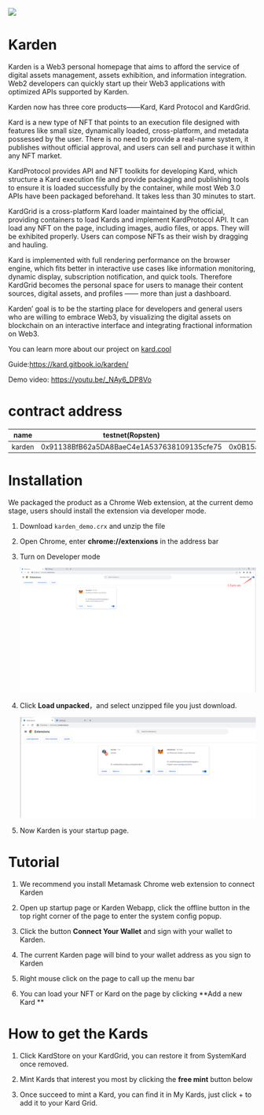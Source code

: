 ![](image/cover.png)
# Karden
Karden is a Web3 personal homepage that aims to afford the service of digital assets management, assets exhibition, and information integration.  Web2 developers can quickly start up their Web3 applications with optimized APIs supported by Karden.

Karden now has three core products——Kard, Kard Protocol and KardGrid.

Kard is a new type of NFT that points to an execution file designed with features like small size, dynamically loaded, cross-platform, and metadata possessed by the user.  There is no need to provide a real-name system, it publishes without official approval, and users can sell and purchase it within any NFT market.

KardProtocol provides API and NFT toolkits for developing Kard, which structure a Kard execution file and provide packaging and publishing tools to ensure it is loaded successfully by the container, while most Web 3.0 APIs have been packaged beforehand. It takes less than 30 minutes to start.

KardGrid is a cross-platform Kard loader maintained by the official, providing containers to load Kards and implement KardProtocol API. It can load any NFT on the page, including images, audio files, or apps. They will be exhibited properly. Users can compose NFTs as their wish by dragging and hauling.

Kard is implemented with full rendering performance on the browser engine, which fits better in interactive use cases like information monitoring, dynamic display, subscription notification, and quick tools. Therefore KardGrid becomes the personal space for users to manage their content sources, digital assets, and profiles —— more than just a dashboard.

Karden’ goal is to be the starting place for developers and general users who are willing to embrace Web3, by visualizing the digital assets on blockchain on an interactive interface and integrating fractional information on Web3. 

You can learn more about our project on [kard.cool](https://kard.cool)

Guide:https://kard.gitbook.io/karden/

Demo video:
https://youtu.be/_NAy6_DP8Vo

# contract address

| name   | testnet(Ropsten)                           | mainnet(Polygon)                           |
| ------ | ------------------------------------------ | ------------------------------------------ |
| karden | 0x91138BfB62a5DA8BaeC4e1A537638109135cfe75 | 0x0B15a5C3CC3a25447D4b8973C80CDA22D52e67Db |

# Installation

We packaged the product as a Chrome Web extension, at the current demo stage, users should install the extension via developer mode.

1.  Download `karden_demo.crx` and unzip the file

2.  Open Chrome,  enter **chrome://extenxions** in the address bar

3.  Turn on Developer mode

    ![](image/image_TWcW9EnMIB.png)

4.  Click **Load unpacked**，and select unzipped file you just download.

    ![](image/image_7DoGiYPVSS.png)

5.  Now Karden is your startup page.

# Tutorial

1.  We recommend you install Metamask Chrome web extension to connect Karden

2.  Open up startup page or Karden Webapp, click the offline button in the top right corner of the page to enter the system config popup.

3.  Click the button **Connect Your Wallet** and sign with your wallet to Karden.

4.  The current Karden page will bind to your wallet address as you sign to Karden

5.  Right mouse click on the page to call up the menu bar

6.  You can load your NFT or Kard on the page by clicking \*\*Add a new Kard \*\*

# How to get the Kards

1.  Click KardStore on your KardGrid, you can restore it from SystemKard once removed.

2.  Mint Kards that interest you most by clicking the **free mint** button below

3.  Once succeed to mint a Kard, you can find it in My Kards, just click + to add it to your Kard Grid.
